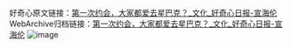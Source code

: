 好奇心原文链接：[第一次约会，大家都爱去星巴克？_文化_好奇心日报-宣海伦](https://www.qdaily.com/articles/8476.html)
WebArchive归档链接：[第一次约会，大家都爱去星巴克？_文化_好奇心日报-宣海伦](http://web.archive.org/web/20190623152920/https://www.qdaily.com/articles/8476.html)
![image](http://ww3.sinaimg.cn/large/007d5XDpgy1g3vd9zr2dfj30u03ms4me)